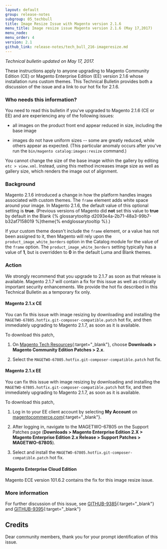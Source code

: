 ```yaml
---
layout: default 
group: release-notes
subgroup: 05_techbull
title: Image Resize Issue with Magento version 2.1.6
menu_title: Image resize issue Magento version 2.1.6 (May 17,2017)
menu_node: 
menu_order: 4
version: 2.1
github_link: release-notes/tech_bull_216-imageresize.md
---
```


*Technical bulletin updated on May 17, 2017.*

These instructions apply to anyone upgrading to Magento Community Edition (CE) or Magento Enterprise Edition (EE) version 2.1.6 whose installation runs custom themes. This Technical Bulletin provides both a discussion of the issue and a link to our hot fix for 2.1.6. 

### Who needs this information?
You need to read this bulletin if you've upgraded to Magento 2.1.6 (CE or EE) and are experiencing any of the following issues: 

* all images on the product front end appear reduced in size, including the base image

* images do not have uniform sizes -- some are greatly reduced, while others appear as expected. (This particular anomaly occurs after you've run the `bin/magento catalog:images:resize` command.)

You cannot change the size of the base image within the gallery by editing `etc > view.xml`. Instead, using this method increases image size as well as gallery size, which renders the image out of alignment.


### Background

Magento 2.1.6 introduced a change in how the platform handles images associated with custom themes. The `frame` element adds white space around your image. In Magento 2.1.6, the default value of this optional setting is **true**. (Previous versions of Magento did **not** set this value to **true** by default in the Blank {% glossarytooltip d2093e4a-2b71-48a3-99b7-b32af7158019 %}theme{% endglossarytooltip %}.) 

If your custom theme doesn't include the `frame` element, or a value has not been assigned to it, then Magento will rely upon the `product_image_white_borders` option in the Catalog module for the value of the `frame` option. The `product_image_white_borders` setting typically has a value of **1**,  but is overridden to **0** in the default Luma and Blank themes. 


### Action
We strongly recommend that you upgrade to  2.1.7 as soon as that release is available. Magento 2.1.7 will contain a fix for this issue as well as critically important security enhancements. We provide the hot fix described in this Technical Bulletin as a temporary fix only. 

#### Magento 2.1.x CE
You can fix this issue with image resizing by downloading  and installing the `MAGETWO-67805.hotfix.git-composer-compatible.patch` hot fix, and then immediately upgrading to Magento 2.1.7, as soon as it is available. 

  To download this patch, 
  1) On [Magento Tech Resources](https://magento.com/tech-resources/download){:target="_blank"}, choose **Downloads > Magento Community Edition Patches > 2.x**.
  
  2) Select the `MAGETWO-67805.hotfix.git-composer-compatible.patch` hot fix.



#### Magento 2.1.x EE
You can fix this issue with image resizing by downloading and installing the `MAGETWO-67805.hotfix.git-composer-compatible.patch` hot fix, and then immediately upgrading to Magento 2.1.7, as soon as it is available.

  To download this patch,

  1) Log in to your EE client account by selecting **My Account** on [magentocommerce.com](https://magentocommerce.com){:target="_blank"}. 

  2) After logging in, navigate to the MAGETWO-67805 on the Support Patches page (**Downloads > Magento Enterprise Edition 2.X > Magento Enterprise Edition 2.x Release > Support Patches > MAGETWO-67805**). 

  3) Select and install the `MAGETWO-67805.hotfix.git-composer-compatible.patch` hot fix. 



#### Magento Enterprise Cloud Edition

Magento ECE version 101.6.2 contains the fix for this image resize issue. 





### More information

For further discussion of this issue, see [GITHUB-9385](https://github.com/magento/magento2/issues/9385){:target="_blank"} and [GITHUB-9395](https://github.com/magento/magento2/issues/9395){:target="_blank"}

## Credits
Dear community members, thank you for your prompt identification of this issue.  






